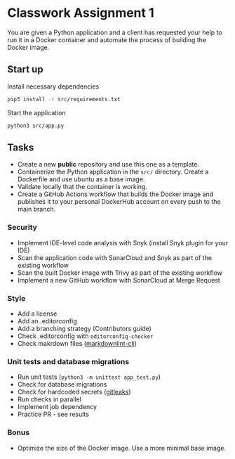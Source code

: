 # Classwork Assignment 1

You are given a Python application and a client has requested your help to run it in a Docker container and automate the process of building the Docker image.

## Start up

Install necessary dependencies

```bash
pip3 install -r src/requirements.txt
```
Start the application

```bash
python3 src/app.py
```

## Tasks
- Create a new **public** repository and use this one as a template.
- Containerize the Python application in the `src/` directory. Create a Dockerfile and use ubuntu as a base image.
- Validate locally that the container is working.
- Create a GitHub Actions workflow that builds the Docker image and publishes it to your personal DockerHub account on every push to the main branch.

### Security
- Implement IDE-level code analysis with Snyk (install Snyk plugin for your IDE)
- Scan the application code with SonarCloud and Snyk as part of the existing workflow
- Scan the built Docker image with Trivy as part of the existing workflow
- Implement a new GitHub workflow with SonarCloud at Merge Request

### Style 
- Add a license
- Add an .editorconfig
- Add a branching strategy (Contributors guide)
- Check .editorconfig with `editorconfig-checker`
- Check makrdown files ([markdownlint-cli](https://www.npmjs.com/package/cli-markdown))

### Unit tests and database migrations
- Run unit tests (`python3 -m unittest app_test.py`)
- Check for database migrations
- Check for hardcoded secrets ([gitleaks](https://github.com/gitleaks/gitleaks))
- Run checks in parallel
- Implement job dependency
- Practice PR - see results

### Bonus
- Optimize the size of the Docker image. Use a more minimal base image.
